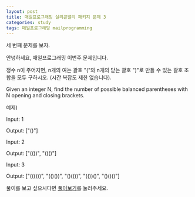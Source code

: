 ```yaml
---
layout: post
title: 매일프로그래밍 실리콘밸리 패키지 문제 3
categories: study
tags: 매일프로그래밍 mailprogramming
---
```

세 번째 문제를 보자.


안녕하세요, 매일프로그래밍 이번주 문제입니다.

정수 n이 주어지면, n개의 여는 괄호 "("와 n개의 닫는 괄호 ")"로 만들 수 있는 괄호 조합을 모두 구하시오. (시간 복잡도 제한 없습니다).



Given an integer N, find the number of possible balanced parentheses with N opening and closing brackets.



예제)

Input: 1

Output: ["()"]



Input: 2

Output: ["(())", "()()"]



Input: 3

Output: ["((()))", "(()())", "()(())", "(())()", "()()()"]


풀이를 보고 싶으시다면 [풀이보기](http://url6080.mailprogramming.com/wf/click?upn=5YNwhcR4-2FFhQA54IFFE-2FIijGnZEwyyYieIxIap6l3O8noeEwNOG2X1lAnxk2sV7XJRKAQQte2tIpiPWRjJsja26Eib00XOe6NDcC5ATJD5UIsLtgiqu1b04ucC0CiQ36ShQY15ZPMHj9dLlgMuCyxyZESTW4cvE5q4nVfNw3OrdA8X01r7OPfyxPXg9tJosL_Zgoc2ijnN3jtNTS7ITLZKrJdLqoKRo6qqLK1adFq7tfrph1swa2JoBrt-2Bv-2FqwwyWk7D8OWXNX99wBVuyQo9FXI5uPn6suh4tayGboPrTbtCN-2BNahX5uzdAdm-2BdPkZ4xHpu5MZZvnYdN4DFsy9DdoWEgTimoojF4o-2BLsCzy0kBK3FNVPD9LtlXz-2BHYaQ48856DY6UPHkO5fECXg4Z74-2F-2FkSrHVVwEDImDB-2BIXuy3kdzn-2FLeTJrMm1DITc7FPYVeeb)를 눌러주세요. 
